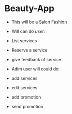 ﻿# Beauty-App

- This will be a Salon Fashion 
 - Will can do _user_:
  - List services
  - Reserve a service
  - give feedback of service
  
  - Adim user will could do:
   - add services
   - edit services
   -  add promotion 
   - send promotion 

